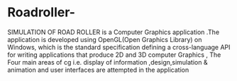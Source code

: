 # Roadroller-
SIMULATION OF ROAD ROLLER is a Computer Graphics application .The application is developed using OpenGL(Open Graphics Library) on Windows, which is the standard specification defining a cross-language API for writing applications that produce 2D and 3D computer Graphics , The Four main areas of cg i.e. display of information ,design,simulation &amp; animation and user interfaces are attempted in the application
